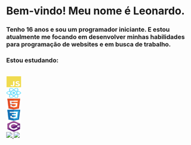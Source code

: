 # Bem-vindo! Meu nome é Leonardo.

### Tenho 16 anos e sou um programador iniciante. E estou atualmente me focando em desenvolver minhas habilidades para programação de websites e em busca de trabalho.

### Estou estudando:

<div><br>
  <img align="center" alt="Rafa-Js" height="30" width="40" src="https://raw.githubusercontent.com/devicons/devicon/master/icons/javascript/javascript-plain.svg">
  <br>
  <img align="center" alt="Rafa-React" height="30" width="40" src="https://raw.githubusercontent.com/devicons/devicon/master/icons/react/react-original.svg">
  <br>
  <img align="center" alt="Rafa-HTML" height="30" width="40" src="https://raw.githubusercontent.com/devicons/devicon/master/icons/html5/html5-original.svg">
  <br>
  <img align="center" alt="Rafa-CSS" height="30" width="40" src="https://raw.githubusercontent.com/devicons/devicon/master/icons/css3/css3-original.svg">
  <br>
  <img align="center" alt="Rafa-PHP" height="30" width="40" src="https://raw.githubusercontent.com/devicons/devicon/master/icons/csharp/csharp-original.svg">
</div>

<div>
  <a href="https://github.com/LeonardoPaschoaBraga16">
  <img height="180em" src="https://github-readme-stats.vercel.app/api?username=LeonardoPaschoaBraga16&show_icons=true&theme=radical">
  <img height="180em" src="https://github-readme-stats.vercel.app/api/top-langs/?username=LeonardoPaschoaBraga16&layout=compact&theme=radical">
</div>


 
